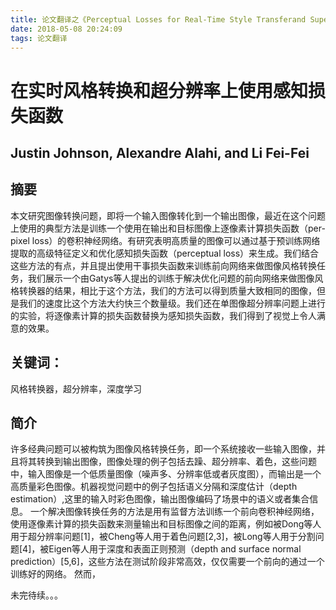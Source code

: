 ```yaml
---
title: 论文翻译之《Perceptual Losses for Real-Time Style Transferand Super-Resolution》
date: 2018-05-08 20:24:09
tags: 论文翻译
---
```

# 在实时风格转换和超分辨率上使用感知损失函数

## Justin Johnson, Alexandre Alahi, and Li Fei-Fei

## 摘要
本文研究图像转换问题，即将一个输入图像转化到一个输出图像，最近在这个问题上使用的典型方法是训练一个使用在输出和目标图像上逐像素计算损失函数（per-pixel loss）的卷积神经网络。有研究表明高质量的图像可以通过基于预训练网络提取的高级特征定义和优化感知损失函数（perceptual loss）来生成。我们结合这些方法的有点，并且提出使用干事损失函数来训练前向网络来做图像风格转换任务，我们展示一个由Gatys等人提出的训练于解决优化问题的前向网络来做图像风格转换器的结果，相比于这个方法，我们的方法可以得到质量大致相同的图像，但是我们的速度比这个方法大约快三个数量级。我们还在单图像超分辨率问题上进行的实验，将逐像素计算的损失函数替换为感知损失函数，我们得到了视觉上令人满意的效果。
## 关键词：
风格转换器，超分辨率，深度学习

## 简介
许多经典问题可以被构筑为图像风格转换任务，即一个系统接收一些输入图像，并且将其转换到输出图像，图像处理的例子包括去躁、超分辨率、着色，这些问题中，输入图像是一个低质量图像（噪声多、分辨率低或者灰度图），而输出是一个高质量彩色图像。机器视觉问题中的例子包括语义分隔和深度估计（depth estimation）,这里的输入时彩色图像，输出图像编码了场景中的语义或者集合信息。
一个解决图像转换任务的方法是用有监督方法训练一个前向卷积神经网络，使用逐像素计算的损失函数来测量输出和目标图像之间的距离，例如被Dong等人用于超分辨率问题[1]，被Cheng等人用于着色问题[2,3]，被Long等人用于分割问题[4]，被Eigen等人用于深度和表面正则预测（depth and surface normal prediction）[5,6]，这些方法在测试阶段非常高效，仅仅需要一个前向的通过一个训练好的网络。
然而，

未完待续。。。